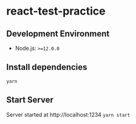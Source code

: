 # react-test-practice
## Development Environment
- Node.js: `>=12.0.0`

## Install dependencies
`yarn`

## Start Server
Server started at http://localhost:1234
`yarn start`
